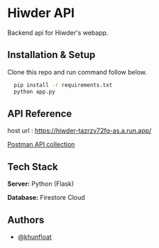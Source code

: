 
# Hiwder API

Backend api for Hiwder's webapp.


## Installation & Setup

Clone this repo and run command follow below.

```bash
  pip install -r requirements.txt
  python app.py
```
    
## API Reference

host url : https://hiwder-tazrzv72fq-as.a.run.app/

[Postman API collection](https://www.postman.com/deeybydeex/workspace/hiwder/collection/14105357-2a1ddce6-54b1-4b48-94b5-14c8141e2e73?action=share&creator=14105357)




## Tech Stack

**Server:** Python (Flask)

**Database:** Firestore Cloud


## Authors

- [@khunfloat](https://www.github.com/khunfloat)

